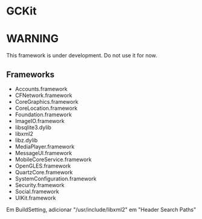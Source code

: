 GCKit
=====

WARNING
=======
This framework is under development. Do not use it for now.

Frameworks
----------
- Accounts.framework
- CFNetwork.framework
- CoreGraphics.framework
- CoreLocation.framework
- Foundation.framework
- ImageIO.framework
- libsqlite3.dylib
- libxml2
- libz.dylib
- MediaPlayer.framework
- MessageUI.framework
- MobileCoreService.framework
- OpenGLES.framework
- QuartzCore.framework
- SystemConfiguration.framework
- Security.framework
- Social.framework
- UIKit.framework

Em BuildSetting, adicionar "/usr/include/libxml2" em "Header Search Paths"

